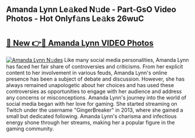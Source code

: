 ## Amanda Lynn Le𝚊ked N𝚞de - Part-GsO Video Photos - Hot Onlyf𝚊ns Le𝚊ks 26wuC

# <h2><a href="http://ab23782.deff.icu/?id=Amanda+Lynn">🔗 New 👉🔴 Amanda Lynn VIDEO Photos</a></h2>

[![Amanda Lynn N𝚞des](https://i.imgur.com/rIISA9y.gif)](http://ab23782.deff.icu/?id=Amanda+Lynn)
Like many social media personalities, Amanda Lynn has faced her fair share of controversies and criticisms. From her explicit content to her involvement in various feuds, Amanda Lynn's online presence has been a subject of debate and discussion. However, she has always remained unapologetic about her choices and has used these controversies as opportunities to engage with her audience and address any concerns or misconceptions. Amanda Lynn's journey into the world of social media began with her love for gaming. She started streaming on Twitch under the username "GingerBreaker" in 2013, where she gained a small but dedicated following. Amanda Lynn's charisma and infectious energy shone through her streams, making her a popular figure in the gaming community.
